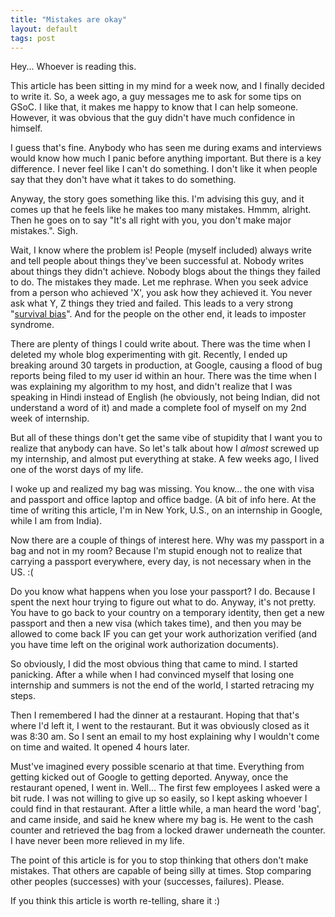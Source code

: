 ```yaml
---
title: "Mistakes are okay"
layout: default
tags: post
---
```

Hey... Whoever is reading this.

This article has been sitting in my mind for a week now, and I finally decided
to write it. So, a week ago, a guy messages me to ask for some tips on GSoC. I like
that, it makes me happy to know that I can help someone. However, it was
obvious that the guy didn't have much confidence in himself.

I guess that's fine. Anybody who has seen me during exams and interviews would
know how much I panic before anything important. But there is a key difference.
I never feel like I can't do something. I don't like it when people say that they
don't have what it takes to do something.

Anyway, the story goes something like this. I'm advising this guy, and it comes
up that he feels like he makes too many mistakes. Hmmm, alright. Then he goes
on to say "It's all right with you, you don't make major mistakes.". Sigh.

Wait, I know where the problem is! People (myself included) always write and
tell people about things they've been successful at. Nobody writes about things
they didn't achieve. Nobody blogs about the things they failed to do. The
mistakes they made. Let me rephrase. When you seek advice from a person who
achieved 'X', you ask how they achieved it. You never ask what Y, Z things they
tried and failed. This leads to a very strong "[survival
bias](https://en.wikipedia.org/wiki/Survivorship_bias)". And for the people on
the other end, it leads to imposter syndrome.

There are plenty of things I could write about. There was the time when I
deleted my whole blog experimenting with git. Recently, I ended up breaking
around 30 targets in production, at Google, causing a flood of bug reports
being filed to my user id within an hour. There was the time when I was
explaining my algorithm to my host, and didn't realize that I was speaking in
Hindi instead of English (he obviously, not being Indian, did not understand a
word of it) and made a complete fool of myself on my 2nd week of internship.

But all of these things don't get the same vibe of stupidity that I want you to
realize that anybody can have. So let's talk about how I *almost* screwed up my
internship, and almost put everything at stake. A few weeks ago, I lived one of
the worst days of my life.

I woke up and realized my bag was missing. You know... the one with visa and
passport and office laptop and office badge. (A bit of info here. At the time
of writing this article, I'm in New York, U.S., on an internship in Google,
while I am from India).

Now there are a couple of things of interest here. Why was my passport in a bag
and not in my room? Because I'm stupid enough not to realize that carrying a
passport everywhere, every day, is not necessary when in the US. :(

Do you know what happens when you lose your passport? I do. Because I spent the
next hour trying to figure out what to do. Anyway, it's not pretty. You have to
go back to your country on a temporary identity, then get a new passport and
then a new visa (which takes time), and then you may be allowed to come back IF
you can get your work authorization verified (and you have time left on the
original work authorization documents).

So obviously, I did the most obvious thing that came to mind. I started
panicking. After a while when I had convinced myself that losing one internship
and summers is not the end of the world, I started retracing my steps.

Then I remembered I had the dinner at a restaurant. Hoping that that's where I'd
left it, I went to the restaurant. But it was obviously closed as it was 8:30
am. So I sent an email to my host explaining why I wouldn't come on time and
waited. It opened 4 hours later.

Must've imagined every possible scenario at that time. Everything from getting
kicked out of Google to getting deported. Anyway, once the restaurant opened, I
went in. Well... The first few employees I asked were a bit rude. I was not
willing to give up so easily, so I kept asking whoever I could find in that
restaurant. After a little while, a man heard the word 'bag', and came inside,
and said he knew where my bag is. He went to the cash counter and retrieved
the bag from a locked drawer underneath the counter. I have never been more
relieved in my life.

The point of this article is for you to stop thinking that others don't make
mistakes. That others are capable of being silly at times. Stop comparing other
peoples (successes) with your (successes, failures). Please.


If you think this article is worth re-telling, share it :)
<br/> <br/>
